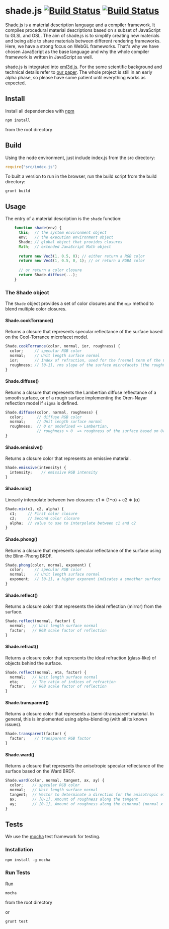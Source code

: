 # shade.js [![Build Status](https://img.shields.io/travis/xml3d/shade.js/develop.svg)](https://travis-ci.org/xml3d/shade.js)  [![Build Status](https://img.shields.io/npm/l/shade.js.svg)](http://opensource.org/licenses/MIT)

Shade.js is a material description language and a compiler framework.
It compiles procedural material descriptions based on s subset of JavaScript to GLSL and OSL.
The aim of shade.js is to simplify creating new materials and being able to share materials between different rendering
frameworks.
Here, we have a strong focus on WebGL frameworks.
That's why we have chosen JavaScript as the base language and why the whole compiler framework is written in JavaScript
as well.

shade.js is integrated into [xml3d.js](https://github.com/xml3d/xml3d.js).
For the some scientific background and technical details refer to [our paper](http://xml3d.org/xml3d/papers/shade.js/).
The whole project is still in an early alpha phase, so please have some patient until everything works as expected.


## Install

Install all dependencies with [npm](http://npmjs.org)

```
npm install
```

from the root directory

## Build

Using the node environment, just include index.js from the src directory:

```javascript
require("src/index.js")
```

To built a version to run in the browser, run the build script from the build directory:

```
grunt build
```

## Usage

The entry of a material description is the ```shade``` function:

```javascript
    function shade(env) {
      this;  // the system environment object
      env;   // the execution environment object
      Shade; // global object that provides closures
      Math;  // extended JavaScript Math object
      
      return new Vec3(1, 0.5, 0); // either return a RGB color
      return new Vec4(1, 0.5, 0, 1); // or return a RGBA color
      
      // or return a color closure
      return Shade.diffuse(...);
    }
```    

### The Shade object

The ```Shade``` object provides a set of color closures and the ```mix``` method to blend multiple color closures.


#### Shade.cookTorrance()
Returns a closure that represents specular reflectance of the surface based on the Cool-Torrance microfacet model.

```javascript
Shade.cookTorrance(color, normal, ior, roughness) {
  color;     // specular RGB color
  normal;    // Unit length surface normal
  ior;       // Index of refraction, used for the fresnel term of the Cook-Torrance model
  roughness; // [0-1], rms slope of the surface microfacets (the roughness of the material)
}
```

#### Shade.diffuse()
Returns a closure that represents the Lambertian diffuse reflectance of a smooth surface, or of a rough surface implementing the Oren-Nayar reflection model if ```sigma``` is defined.

```javascript
Shade.diffuse(color, normal, roughness) {
  color;      // diffuse RGB color
  normal;     // Unit length surface normal
  roughness;  // 0 or undefined => Lambertian,
              // roughness > 0  => roughness of the surface based on Oren-Nayar
}
```

#### Shade.emissive()
Returns a closure color that represents an emissive material.

```javascript
Shade.emissive(intensity) {
  intensity;    // emissive RGB intensity
}
```

#### Shade.mix()
Linearily interpolate between two closures: c1 ∗ (1−α) + c2 ∗ (α)

```javascript
Shade.mix(c1, c2, alpha) {
  c1;     // First color closure
  c2;     // Second color closure
  alpha;  // value to use to interpolate between c1 and c2
}
```

#### Shade.phong()
Returns a closure that represents specular reflectance of the surface using the Blinn-Phong BRDF.

```javascript
Shade.phong(color, normal, exponent) {
  color;     // specular RGB color
  normal;    // Unit length surface normal
  exponent;  // [0-1], a higher exponent indicates a smoother surface
}
```

#### Shade.reflect()
Returns a closure color that represents the ideal reflection (mirror) from the surface.

```javascript
Shade.reflect(normal, factor) {
  normal;   // Unit length surface normal
  factor;   // RGB scale factor of reflection
}
```

#### Shade.refract()
Returns a closure color that represents the ideal refraction (glass-like) of objects behind the surface.

```javascript
Shade.reflect(normal, eta, factor) {
  normal;   // Unit length surface normal
  eta;      // The ratio of indices of refraction
  factor;   // RGB scale factor of reflection
}
```

#### Shade.transparent()
Returns a closure color that represents a (semi-)transparent material.
In general, this is implemented using alpha-blending (with all its known issues).

```javascript
Shade.transparent(factor) {
  factor;    // transparent RGB factor
}
```


#### Shade.ward()
Returns a closure that represents the anisotropic specular reflectance of the surface based on the Ward BRDF.

```javascript
Shade.ward(color, normal, tangent, ax, ay) {
  color;    // specular RGB color
  normal;   // Unit length surface normal
  tangent;  // Vector to determinate a direction for the anisotropic effects
  ax;       // [0-1], Amount of roughness along the tangent
  ay;       // [0-1], Amount of roughness along the binormal (normal x tangent)
}
```


## Tests

We use the [mocha](http://visionmedia.github.io/mocha/) test framework for testing.

### Installation
```
npm install -g mocha
```

### Run Tests

Run

```
mocha
```

from the root directory

or

```
grunt test
```
